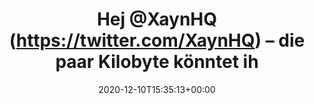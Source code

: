 ---
retweeted: false
source: <a href="https://about.twitter.com/products/tweetdeck" rel="nofollow">TweetDeck</a>
entities:
  user_mentions:
  - name: Xayn Private News Reader
    screen_name: XaynHQ
    indices:
    - '4'
    - '11'
    id_str: '848874493804240896'
    id: '848874493804240896'
  urls: []
  symbols: []
  media:
  - expanded_url: https://twitter.com/bascht/status/1337058292984647683/photo/1
    indices:
    - '129'
    - '152'
    url: https://t.co/XzJ6nMQId0
    media_url: http://pbs.twimg.com/media/Eo4vGbWXUAI0ZDp.jpg
    id_str: '1337057926842896386'
    id: '1337057926842896386'
    media_url_https: https://pbs.twimg.com/media/Eo4vGbWXUAI0ZDp.jpg
    sizes:
      medium:
        w: '771'
        h: '1155'
        resize: fit
      large:
        w: '771'
        h: '1155'
        resize: fit
      thumb:
        w: '150'
        h: '150'
        resize: crop
      small:
        w: '454'
        h: '680'
        resize: fit
    type: photo
    display_url: pic.twitter.com/XzJ6nMQId0
  hashtags: []
display_text_range:
- '0'
- '152'
favorite_count: '2'
id_str: '1337058292984647683'
truncated: false
retweet_count: '0'
id: '1337058292984647683'
possibly_sensitive: false
created_at: Thu Dec 10 15:35:13 +0000 2020
favorited: false
full_text: Hej [@XaynHQ](https://twitter.com/XaynHQ) – die paar Kilobyte könntet ihr
  mal gut und gern selbst hosten, dann schauen wir weiter wegen Privacy trade-offs.
  :D
lang: de
extended_entities:
  media:
  - expanded_url: https://twitter.com/bascht/status/1337058292984647683/photo/1
    indices:
    - '129'
    - '152'
    url: https://t.co/XzJ6nMQId0
    media_url: http://pbs.twimg.com/media/Eo4vGbWXUAI0ZDp.jpg
    id_str: '1337057926842896386'
    id: '1337057926842896386'
    media_url_https: https://pbs.twimg.com/media/Eo4vGbWXUAI0ZDp.jpg
    sizes:
      medium:
        w: '771'
        h: '1155'
        resize: fit
      large:
        w: '771'
        h: '1155'
        resize: fit
      thumb:
        w: '150'
        h: '150'
        resize: crop
      small:
        w: '454'
        h: '680'
        resize: fit
    type: photo
    display_url: pic.twitter.com/XzJ6nMQId0
tags:
- pesos/twitter
date: '2020-12-10T15:35:13+00:00'
src: https://twitter.com/bascht/status/1337058292984647683
original_url: https://twitter.com/bascht/status/1337058292984647683
type: twitter_tweet
media_url: https://img.bascht.com/twitter/pbs.twimg.com/media/Eo4vGbWXUAI0ZDp.jpg
text: Hej [@XaynHQ](https://twitter.com/XaynHQ) – die paar Kilobyte könntet ihr mal
  gut und gern selbst hosten, dann schauen wir weiter wegen Privacy trade-offs. :D
title: Hej @XaynHQ (https://twitter.com/XaynHQ) – die paar Kilobyte könntet ih

---